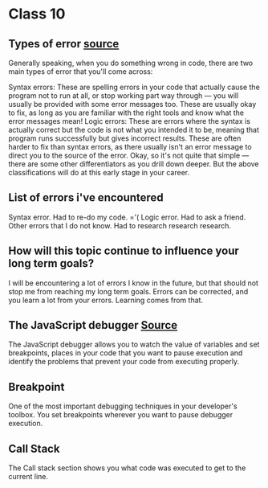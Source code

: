 # Class 10

## Types of error [source](https://developer.mozilla.org/en-US/docs/Learn/JavaScript/First_steps/What_went_wrong)

Generally speaking, when you do something wrong in code, there are two main types of error that you'll come across:

Syntax errors: These are spelling errors in your code that actually cause the program not to run at all, or stop working part way through — you will usually be provided with some error messages too. These are usually okay to fix, as long as you are familiar with the right tools and know what the error messages mean!
Logic errors: These are errors where the syntax is actually correct but the code is not what you intended it to be, meaning that program runs successfully but gives incorrect results. These are often harder to fix than syntax errors, as there usually isn't an error message to direct you to the source of the error.
Okay, so it's not quite that simple — there are some other differentiators as you drill down deeper. But the above classifications will do at this early stage in your career.

## List of errors i've encountered

Syntax error. Had to re-do my code. ='(
Logic error. Had to ask a friend.
Other errors that I do not know. Had to research research research.

## How will this topic continue to influence your long term goals?

I will be encountering a lot of errors I know in the future, but that should not stop me from reaching my long term goals. Errors can be corrected, and you learn a lot from your errors. Learning comes from that.

## The JavaScript debugger [Source](https://developer.mozilla.org/en-US/docs/Learn/Common_questions/What_are_browser_developer_tools#the_javascript_debugger)

The JavaScript debugger allows you to watch the value of variables and set breakpoints, places in your code that you want to pause execution and identify the problems that prevent your code from executing properly.

## Breakpoint

One of the most important debugging techniques in your developer's toolbox. You set breakpoints wherever you want to pause debugger execution.

## Call Stack

The Call stack section shows you what code was executed to get to the current line.
